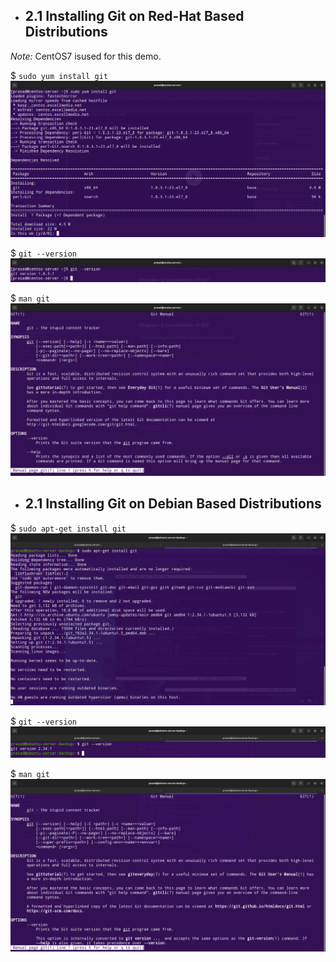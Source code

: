 
* ## 2.1 Installing Git on Red-Hat Based Distributions

*Note:* CentOS7 isused for this demo.

$ `sudo yum install git`
![](Assets/Pasted%20image%2020230109213537.png)

$ `git --version`
![](Assets/Pasted%20image%2020230109213757.png)

$ `man git`
![](Assets/Pasted%20image%2020230109220852.png)


* ## 2.1 Installing Git on Debian Based Distributions

$ `sudo apt-get install git`
![](Assets/Pasted%20image%2020230109222027.png)

$ `git --version`
![](Assets/Pasted%20image%2020230109222124.png)

$ `man git`
![](Assets/Pasted%20image%2020230109222300.png)